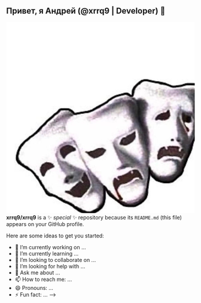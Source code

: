 ## Привет, я Андрей (@xrrq9 | Developer) 👋

[![](https://raw.githubusercontent.com/xrrq9/xrrq9/refs/heads/main/photo_5328148437155314049_y.jpg)](https://xrrq9.github.io)
**xrrq9/xrrq9** is a ✨ _special_ ✨ repository because its `README.md` (this file) appears on your GitHub profile.

Here are some ideas to get you started:

- 🔭 I’m currently working on ...
- 🌱 I’m currently learning ...
- 👯 I’m looking to collaborate on ...
- 🤔 I’m looking for help with ...
- 💬 Ask me about ...
- 📫 How to reach me: ...
- 😄 Pronouns: ...
- ⚡ Fun fact: ...
-->
